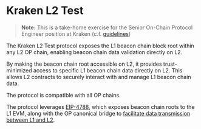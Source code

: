 # Kraken L2 Test

> **Note:** This is a take-home exercise for the Senior On-Chain Protocol Engineer position at Kraken (c.f. [guidelines](./docs/Protocol%20Engineer%20Take%20Home%20Test%20-%20Beacon%20Block%20Root%20on%20L2.pdf))

The Kraken L2 Test protocol exposes the L1 beacon chain block root within any L2 OP chain, enabling beacon chain data validation directly on L2.

By making the beacon chain root accessible on L2, it provides trust-minimized access to specific L1 beacon chain data directly on L2. This allows L2 contracts to securely interact with and manage L1 beacon chain data.

The protocol is compatible with all OP chains.

The protocol leverages [EIP-4788](https://eips.ethereum.org/EIPS/eip-4788), which exposes beacon chain roots to the L1 EVM, along with the OP canonical bridge to [facilitate data transmission between L1 and L2](https://docs.optimism.io/builders/app-developers/bridging/messaging).
